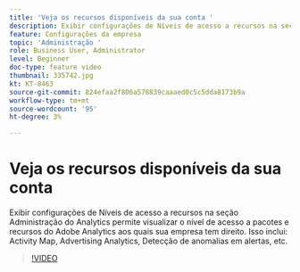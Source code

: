 ```yaml
---
title: 'Veja os recursos disponíveis da sua conta '
description: Exibir configurações de Níveis de acesso a recursos na seção Administração do Analytics permite visualizar o nível de acesso a pacotes e recursos do Adobe Analytics aos quais sua empresa tem direito. Isso inclui Activity Map, Advertising Analytics, Detecção de anomalias em alertas, etc.
feature: Configurações da empresa
topic: 'Administração '
role: Business User, Administrator
level: Beginner
doc-type: feature video
thumbnail: 335742.jpg
kt: KT-8463
source-git-commit: 824efaa2f806a578839caaaed0c5c5dda8173b9a
workflow-type: tm+mt
source-wordcount: '95'
ht-degree: 3%

---
```



# Veja os recursos disponíveis da sua conta

Exibir configurações de Níveis de acesso a recursos na seção Administração do Analytics permite visualizar o nível de acesso a pacotes e recursos do Adobe Analytics aos quais sua empresa tem direito. Isso inclui: Activity Map, Advertising Analytics, Detecção de anomalias em alertas, etc.


>[!VIDEO](https://video.tv.adobe.com/v/335742/?quality=12&learn=on)